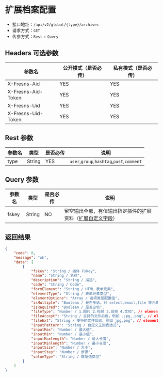 # 扩展档案配置

- 接口地址：`/api/v2/global/{type}/archives`
- 请求方式：`GET`
- 传参方式：`Rest` + `Query`

## Headers 可选参数

| 参数名 | 公开模式（是否必传） | 私有模式（是否必传） |
| --- | --- | --- |
| X-Fresns-Aid | YES | YES |
| X-Fresns-Aid-Token | YES | YES |
| X-Fresns-Uid | YES | YES |
| X-Fresns-Uid-Token | YES | YES |

## Rest 参数

| 参数名 | 类型 | 是否必传 | 说明 |
| --- | --- | --- | --- |
| type | String | YES | `user`,`group`,`hashtag`,`post`,`comment` |

## Query 参数

| 参数名 | 类型 | 是否必传 | 说明 |
| --- | --- | --- | --- |
| fskey | String | NO | 留空输出全部，有值输出指定插件的扩展资料（[扩展自定义字段](../../database/extends/archives.md)） |

## 返回结果

```json
{
    "code": 0,
    "message": "ok",
    "data": [
        {
            "fskey": "String / 插件 Fskey",
            "name": "String / 名称",
            "description": "String / 描述",
            "code": "String / Code",
            "formElement": "String / HTML 表单元素",
            "elementType": "String / 表单元素类型",
            "elementOptions": "Array / 选项类型配置值",
            "isMultiple": "Boolean / 是否多选，对 select,email,file 等元素有效",
            "isRequired": "Boolean / 是否必填",
            "fileType": "Number / 1.图片 2.视频 3.音频 4.文档", // elementType 为 file 时使用
            "fileAccept": "String / 支持的文件后缀，例如 .jpg,.png", // elementType 为 file 时使用
            "fileExt": "String / 支持的文件后缀，例如 jpg,png", // elementType 为 file 时使用
            "inputPattern": "String / 自定义正则表达式",
            "inputMax": "Number / 最大值",
            "inputMin": "Number / 最小值",
            "inputMaxlength": "Number / 最大长度",
            "inputMinlength": "Number / 最小长度",
            "inputSize": "Number / 大小",
            "inputStep": "Number / 步骤",
            "valueType": "String / 数据值类型"
        }
    ]
}
```
